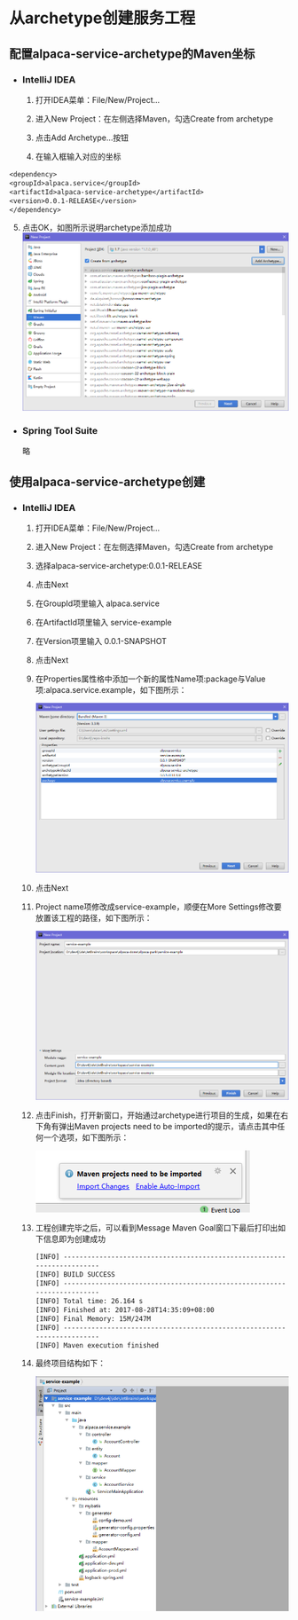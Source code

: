 # 从archetype创建服务工程

## 配置alpaca-service-archetype的Maven坐标

* ### IntelliJ IDEA

  1. 打开IDEA菜单：File/New/Project...

  2. 进入New Project：在左侧选择Maven，勾选Create from archetype

  3. 点击Add Archetype...按钮

  4. 在输入框输入对应的坐标
 ```
 <dependency>
 <groupId>alpaca.service</groupId>
 <artifactId>alpaca-service-archetype</artifactId>
 <version>0.0.1-RELEASE</version>
 </dependency>
 ```

  5. 点击OK，如图所示说明archetype添加成功
     ![image](/cn/park/images/new_project_maven_add_archetype.png)
* ### Spring Tool Suite

  略

## 使用alpaca-service-archetype创建

* ### IntelliJ IDEA

  1. 打开IDEA菜单：File/New/Project...

  2. 进入New Project：在左侧选择Maven，勾选Create from archetype

  3. 选择alpaca-service-archetype:0.0.1-RELEASE

  4. 点击Next

  5. 在GroupId项里输入 alpaca.service

  6. 在ArtifactId项里输入 service-example

  7. 在Version项里输入 0.0.1-SNAPSHOT

  8. 点击Next

  9. 在Properties属性格中添加一个新的属性Name项:package与Value项:alpaca.service.example，如下图所示：

     ![image](/cn/park/images/new_project_maven_add_package.png)

  10. 点击Next

  11. Project name项修改成service-example，顺便在More Settings修改要放置该工程的路径，如下图所示：

      ![image](/cn/park/images/new_project_more_settings.png)

  12. 点击Finish，打开新窗口，开始通过archetype进行项目的生成，如果在右下角有弹出Maven projects need to be imported的提示，请点击其中任何一个选项，如下图所示：

      ![image](/cn/park/images/import_changes.png)

  13. 工程创建完毕之后，可以看到Message Maven Goal窗口下最后打印出如下信息即为创建成功

      ```
      [INFO] ------------------------------------------------------------------------
      [INFO] BUILD SUCCESS
      [INFO] ------------------------------------------------------------------------
      [INFO] Total time: 26.164 s
      [INFO] Finished at: 2017-08-28T14:35:09+08:00
      [INFO] Final Memory: 15M/247M
      [INFO] ------------------------------------------------------------------------
      [INFO] Maven execution finished
      ```

  14. 最终项目结构如下：

      ![image](/cn/park/images/project_info.png)



